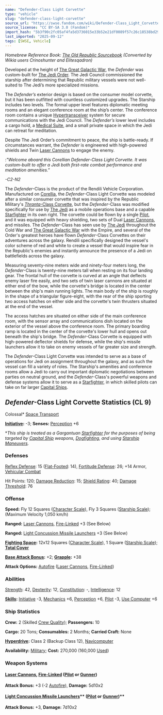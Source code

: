 ```yaml
---
name: "Defender-Class Light Corvette"
type: "vehicle"
slug: "defender-class-light-corvette"
source_url: "https://swse.fandom.com/wiki/Defender-Class_Light_Corvette"
source_license: "CC BY-SA 3.0 (Fandom)"
import_hash: "5b3f90c2fc05af4fa5d3736015e33b52e21df0089f57c26c18538bd29fc1ba6b"
last_imported: "2025-09-12"
tags: [SWSE, Vehicle]
---
```

*Homebrew Reference Book: [The Old Republic Sourcebook](https://swse.fandom.com/wiki/The_Old_Republic_Sourcebook) (Converted by Wikia users Crinoshunter and Elitesqadron)*

Developed at the height of [The Great Galactic War](https://swse.fandom.com/wiki/The_Great_Galactic_War), the *Defender* was custom-built for [The Jedi Order](https://swse.fandom.com/wiki/The_Jedi_Order). The Jedi Council commissioned the starship after determining that Republic military vessels were not well-suited to The Jedi’s more specialized missions.

The *Defender’s* exterior design is based on the consumer model corvette, but it has been outfitted with countless customized upgrades. The Starship includes two levels. The formal upper level features diplomatic meeting rooms and an elegant conference room at the ship’s center. The conference room contains a unique [Hypertransceiver](https://swse.fandom.com/wiki/Hypertransceiver) system for secure communications with the Jedi Council. The *Defender’s* lower level includes a cargo hold, a [Medical Suite](https://swse.fandom.com/wiki/Medical_Suite), and a small private space in which the Jedi can retreat for meditation.

Despite The Jedi Order’s commitment to peace, the ship is battle-ready. If circumstances warrant, the *Defender* is engineered with high-powered shields and Twin [Laser Cannons](https://swse.fandom.com/wiki/Laser_Cannons) to engage the enemy.

:*"Welcome aboard this Corellian *Defender*-Class Light Corvette. It was custom-built to offer a Jedi both first-rate combat performance and meditation amenities."*

*-C2-N2*

The *Defender*-Class is the product of the Rendili Vehicle Corporation. Manufactured on [Corellia](https://swse.fandom.com/wiki/Corellia), the *Defender*-Class Light Corvette was modeled after a similar consumer corvette that was inspired by the Republic Military's [*Thranta*-Class Corvette](https://swse.fandom.com/wiki/Thranta-Class_Corvette), but the *Defender*-Class was modified specifically for use by [The Jedi](https://swse.fandom.com/wiki/The_Jedi) as a mobile operations base and a capable [Starfighter](https://swse.fandom.com/wiki/Starfighter) in its own right. The corvette could be flown by a single [Pilot](https://swse.fandom.com/wiki/Pilot_(Vehicle_Combat)), and it was equipped with heavy shielding, two sets of Dual [Laser Cannons](https://swse.fandom.com/wiki/Laser_Cannons), and missiles. The *Defender*-Class has seen use by [The Jedi](https://swse.fandom.com/wiki/The_Jedi) throughout the Cold War and [The Great Galactic War](https://swse.fandom.com/wiki/The_Great_Galactic_War) with the Empire, and several of the Order's greatest heroes have flown *Defender*-Class Corvettes on their adventures across the galaxy. Rendili specifically designed the vessel's color scheme of red and white to create a vessel that would inspire fear in the Republic's enemies and instantly announce the presence of a Jedi on battlefields across the galaxy.

Measuring seventy-nine meters wide and ninety-four meters long, the *Defender*-Class is twenty-nine meters tall when resting on its four landing gear. The frontal hull of the corvette is curved at an angle that deflects enemy laser fire easily, and two sets of twin laser cannons are situated at either end of the bow, while the corvette's bridge is located in the center between the ship's main running lights. The main body of the ship is roughly in the shape of a triangular figure-eight, with the rear of the ship sporting two access hatches on either side and the corvette's twin thrusters situated at the end of the vessel.

The access hatches are situated on either side of the main conference room, with the sensor array and communications dish located on the exterior of the vessel above the conference room. The primary boarding ramp is located in the center of the corvette's lower hull and opens out beneath the ship's bridge. The *Defender*-Class Corvette is equipped with high-powered deflector shields for defense, while the ship's missile launchers allow it to take on enemy vessels of far greater size and strength.

The *Defender*-Class Light Corvette was intended to serve as a base of operations for Jedi on assignment throughout the galaxy, and as such the vessel can fill a variety of roles. The Starship's amenities and conference rooms allow a Jedi to carry out important diplomatic negotiations between parties on neutral ground, and the *Defender*-Class's powerful weapons and defense systems allow it to serve as a [Starfighter](https://swse.fandom.com/wiki/Starfighter), in which skilled pilots can take on far larger [Capital Ships](https://swse.fandom.com/wiki/Capital_Ships).

## *Defender*-Class Light Corvette Statistics (CL 9)
Colossal* [Space Transport](https://swse.fandom.com/wiki/Space_Transport)

**[Initiative](https://swse.fandom.com/wiki/Initiative):** -3; **Senses:** [Perception](https://swse.fandom.com/wiki/Perception) +6

**This ship is treated as a Gargantuan [Starfighter](https://swse.fandom.com/wiki/Starfighter) for the purposes of being targeted by [Capital Ship](https://swse.fandom.com/wiki/Capital_Ship) weapons, [Dogfighting](https://swse.fandom.com/wiki/Dogfighting), and using [Starship Maneuvers](https://swse.fandom.com/wiki/Starship_Maneuvers).*
### Defenses
[Reflex Defense](https://swse.fandom.com/wiki/Reflex_Defense_(Vehicles)): 15 ([Flat-Footed](https://swse.fandom.com/wiki/Flat-Footed): 14), [Fortitude Defense](https://swse.fandom.com/wiki/Fortitude_Defense_(Vehicles)): 26; +14 Armor, [Vehicular Combat](https://swse.fandom.com/wiki/Vehicular_Combat)

Hit Points: 120; [Damage Reduction](https://swse.fandom.com/wiki/Damage_Reduction): 15; [Shield Rating](https://swse.fandom.com/wiki/Shield_Rating): 40; [Damage Threshold](https://swse.fandom.com/wiki/Damage_Threshold_(Vehicles)): 76
### Offense
**Speed:** Fly 12 Squares ([Character Scale](https://swse.fandom.com/wiki/Character_Scale)), Fly 3 Squares ([Starship Scale](https://swse.fandom.com/wiki/Starship_Scale)); (Maximum Velocity 1,050 km/h)

**Ranged:** [Laser Cannons](https://swse.fandom.com/wiki/Laser_Cannons), [Fire-Linked](https://swse.fandom.com/wiki/Fire-Linked) +3 (See Below)

**Ranged:** [Light Concussion Missile Launchers](https://swse.fandom.com/wiki/Light_Concussion_Missile_Launchers) +3 (See Below)

**[Fighting Space](https://swse.fandom.com/wiki/Fighting_Space):** 12x12 Squares ([Character Scale](https://swse.fandom.com/wiki/Character_Scale)), 1 Square ([Starship Scale](https://swse.fandom.com/wiki/Starship_Scale)); **[Total Cover](https://swse.fandom.com/wiki/Total_Cover)**

**[Base Attack Bonus](https://swse.fandom.com/wiki/Base_Attack_Bonus):** +2; **[Grapple](https://swse.fandom.com/wiki/Grapple):** +38

**Attack Options:** [Autofire](https://swse.fandom.com/wiki/Autofire_(Vehicle_Combat)) ([Laser Cannons](https://swse.fandom.com/wiki/Laser_Cannons), [Fire-Linked](https://swse.fandom.com/wiki/Fire-Linked))
### Abilities
[Strength](https://swse.fandom.com/wiki/Strength): 42, [Dexterity](https://swse.fandom.com/wiki/Dexterity): 12, [Constitution](https://swse.fandom.com/wiki/Constitution): -, [Intelligence](https://swse.fandom.com/wiki/Intelligence): 12

**[Skills](https://swse.fandom.com/wiki/Skills):** [Initiative](https://swse.fandom.com/wiki/Initiative) -3, [Mechanics](https://swse.fandom.com/wiki/Mechanics) +6, [Perception](https://swse.fandom.com/wiki/Perception) +6, [Pilot](https://swse.fandom.com/wiki/Pilot) -3, [Use Computer](https://swse.fandom.com/wiki/Use_Computer) +6
### Ship Statistics
**Crew:** 2 (Skilled [Crew Quality](https://swse.fandom.com/wiki/Crew_Quality)); **Passengers:** 10

**Cargo:** 20 Tons; **Consumables:** 2 Months; **Carried Craft:** None

**[Hyperdrive](https://swse.fandom.com/wiki/Hyperdrive):** Class 2 (Backup Class 12), [Navicomputer](https://swse.fandom.com/wiki/Navicomputer)

**Availability:** [Military](https://swse.fandom.com/wiki/Military); **Cost:** 270,000 (160,000 [Used](https://swse.fandom.com/wiki/Used))
### Weapon Systems
#### **[Laser Cannons](https://swse.fandom.com/wiki/Laser_Cannons), [Fire-Linked](https://swse.fandom.com/wiki/Fire-Linked) ([Pilot](https://swse.fandom.com/wiki/Pilot_(Vehicle_Combat)) or [Gunner](https://swse.fandom.com/wiki/Gunner))**
**Attack Bonus:** +3 (-2 [Autofire](https://swse.fandom.com/wiki/Autofire_(Vehicle_Combat))), **Damage:** 5d10x2
#### [**Light Concussion Missile Launchers**](https://swse.fandom.com/wiki/Light_Concussion_Missile_Launchers)** ([Pilot](https://swse.fandom.com/wiki/Pilot_(Vehicle_Combat)) or [Gunner](https://swse.fandom.com/wiki/Gunner))**
**Attack Bonus:** +3, **Damage:** 7d10x2